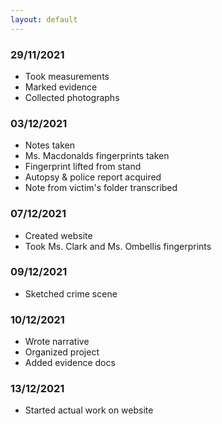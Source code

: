 ```yaml
---
layout: default
---
```


### 29/11/2021
- Took measurements
- Marked evidence
- Collected photographs

### 03/12/2021
- Notes taken
- Ms. Macdonalds fingerprints taken
- Fingerprint lifted from stand
- Autopsy & police report acquired
- Note from victim's folder transcribed

### 07/12/2021
- Created website
- Took Ms. Clark and Ms. Ombellis fingerprints

### 09/12/2021
- Sketched crime scene

### 10/12/2021
- Wrote narrative
- Organized project
- Added evidence docs

### 13/12/2021
- Started actual work on website